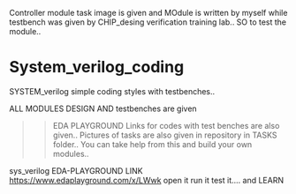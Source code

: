 Controller module task image is given and MOdule is written by myself 
while testbench was given by CHIP_desing verification training lab.. SO to test the module..

# System_verilog_coding
SYSTEM_verilog simple coding styles with testbenches..


ALL MODULES DESIGN AND testbenches are given 
>> EDA PLAYGROUND Links for codes with test benches are also given..
>> Pictures of tasks are also given in repository in TASKS folder..
>>You can take help from this and build your own modules..


sys_verilog EDA-PLAYGROUND LINK
https://www.edaplayground.com/x/LWwk
open it run it test it.... and LEARN
